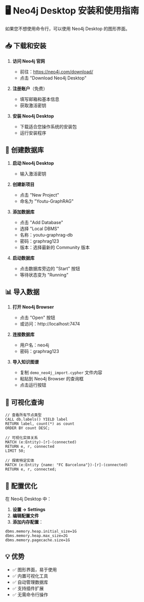 # 🖥️ Neo4j Desktop 安装和使用指南

如果您不想使用命令行，可以使用 Neo4j Desktop 的图形界面。

## 📥 下载和安装

1. **访问 Neo4j 官网**
   - 前往：https://neo4j.com/download/
   - 点击 "Download Neo4j Desktop"

2. **注册账户**（免费）
   - 填写邮箱和基本信息
   - 获取激活密钥

3. **安装 Neo4j Desktop**
   - 下载适合您操作系统的安装包
   - 运行安装程序

## 🚀 创建数据库

1. **启动 Neo4j Desktop**
   - 输入激活密钥

2. **创建新项目**
   - 点击 "New Project"
   - 命名为 "Youtu-GraphRAG"

3. **添加数据库**
   - 点击 "Add Database"
   - 选择 "Local DBMS"
   - 名称：youtu-graphrag-db
   - 密码：graphrag123
   - 版本：选择最新的 Community 版本

4. **启动数据库**
   - 点击数据库旁边的 "Start" 按钮
   - 等待状态变为 "Running"

## 📊 导入数据

1. **打开 Neo4j Browser**
   - 点击 "Open" 按钮
   - 或访问：http://localhost:7474

2. **连接数据库**
   - 用户名：neo4j
   - 密码：graphrag123

3. **导入知识图谱**
   - 复制 `demo_neo4j_import.cypher` 文件内容
   - 粘贴到 Neo4j Browser 的查询框
   - 点击运行按钮

## 🎨 可视化查询

```cypher
// 查看所有节点类型
CALL db.labels() YIELD label
RETURN label, count(*) as count
ORDER BY count DESC;

// 可视化实体关系
MATCH (e:Entity)-[r]-(connected)
RETURN e, r, connected
LIMIT 50;

// 探索特定实体
MATCH (e:Entity {name: "FC Barcelona"})-[r]-(connected)
RETURN e, r, connected;
```

## 🔧 配置优化

在 Neo4j Desktop 中：

1. **设置 -> Settings**
2. **编辑配置文件**
3. **添加内存配置**：
```
dbms.memory.heap.initial_size=1G
dbms.memory.heap.max_size=2G
dbms.memory.pagecache.size=1G
```

## 💡 优势

- ✅ 图形界面，易于使用
- ✅ 内置可视化工具
- ✅ 自动管理数据库
- ✅ 支持插件扩展
- ✅ 无需命令行操作